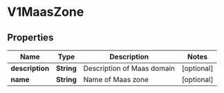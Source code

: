 # V1MaasZone

## Properties
Name | Type | Description | Notes
------------ | ------------- | ------------- | -------------
**description** | **String** | Description of Maas domain |  [optional]
**name** | **String** | Name of Maas zone |  [optional]
